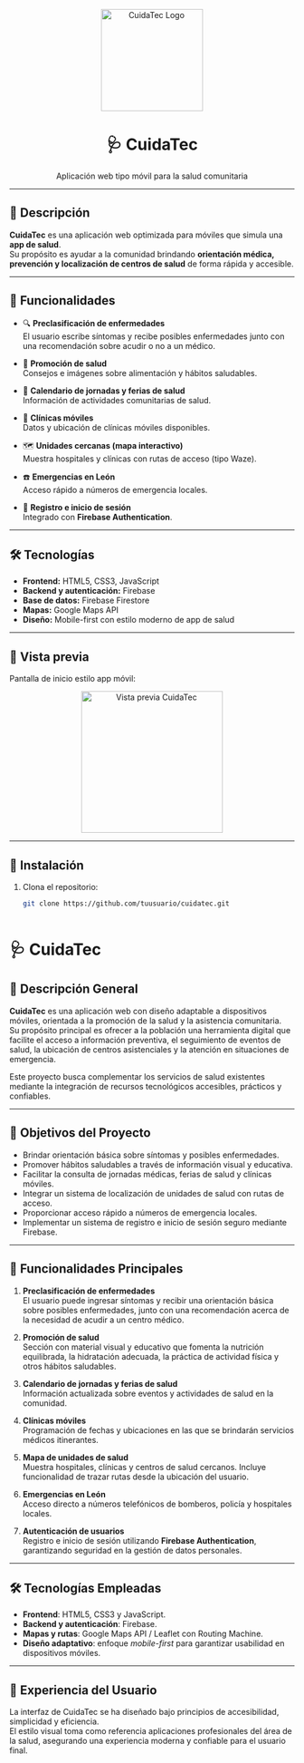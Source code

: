 <p align="center">
  <img src="./logo.png" alt="CuidaTec Logo" width="180"/>
</p>

<h1 align="center">🩺 CuidaTec</h1>
<p align="center">Aplicación web tipo móvil para la salud comunitaria</p>

---

## 📖 Descripción

**CuidaTec** es una aplicación web optimizada para móviles que simula una **app de salud**.  
Su propósito es ayudar a la comunidad brindando **orientación médica, prevención y localización de centros de salud** de forma rápida y accesible.

---

## 🚀 Funcionalidades

- 🔍 **Preclasificación de enfermedades**  
  El usuario escribe síntomas y recibe posibles enfermedades junto con una recomendación sobre acudir o no a un médico.  

- 🥗 **Promoción de salud**  
  Consejos e imágenes sobre alimentación y hábitos saludables.  

- 📅 **Calendario de jornadas y ferias de salud**  
  Información de actividades comunitarias de salud.  

- 🏥 **Clínicas móviles**  
  Datos y ubicación de clínicas móviles disponibles.  

- 🗺️ **Unidades cercanas (mapa interactivo)**  
  Muestra hospitales y clínicas con rutas de acceso (tipo Waze).  

- ☎️ **Emergencias en León**  
  Acceso rápido a números de emergencia locales.  

- 🔑 **Registro e inicio de sesión**  
  Integrado con **Firebase Authentication**.  

---

## 🛠️ Tecnologías

- **Frontend:** HTML5, CSS3, JavaScript  
- **Backend y autenticación:** Firebase  
- **Base de datos:** Firebase Firestore  
- **Mapas:** Google Maps API  
- **Diseño:** Mobile-first con estilo moderno de app de salud  

---

## 📱 Vista previa

Pantalla de inicio estilo app móvil:

<p align="center">
  <img src="./screenshot.png" alt="Vista previa CuidaTec" width="250"/>
</p>

---

## 🔧 Instalación

1. Clona el repositorio:
   ```bash
   git clone https://github.com/tuusuario/cuidatec.git



# 🩺 CuidaTec  

## 📖 Descripción General  

**CuidaTec** es una aplicación web con diseño adaptable a dispositivos móviles, orientada a la promoción de la salud y la asistencia comunitaria.  
Su propósito principal es ofrecer a la población una herramienta digital que facilite el acceso a información preventiva, el seguimiento de eventos de salud, la ubicación de centros asistenciales y la atención en situaciones de emergencia.  

Este proyecto busca complementar los servicios de salud existentes mediante la integración de recursos tecnológicos accesibles, prácticos y confiables.  

---

## 🎯 Objetivos del Proyecto  

- Brindar orientación básica sobre síntomas y posibles enfermedades.  
- Promover hábitos saludables a través de información visual y educativa.  
- Facilitar la consulta de jornadas médicas, ferias de salud y clínicas móviles.  
- Integrar un sistema de localización de unidades de salud con rutas de acceso.  
- Proporcionar acceso rápido a números de emergencia locales.  
- Implementar un sistema de registro e inicio de sesión seguro mediante Firebase.  

---

## 🚀 Funcionalidades Principales  

1. **Preclasificación de enfermedades**  
   El usuario puede ingresar síntomas y recibir una orientación básica sobre posibles enfermedades, junto con una recomendación acerca de la necesidad de acudir a un centro médico.  

2. **Promoción de salud**  
   Sección con material visual y educativo que fomenta la nutrición equilibrada, la hidratación adecuada, la práctica de actividad física y otros hábitos saludables.  

3. **Calendario de jornadas y ferias de salud**  
   Información actualizada sobre eventos y actividades de salud en la comunidad.  

4. **Clínicas móviles**  
   Programación de fechas y ubicaciones en las que se brindarán servicios médicos itinerantes.  

5. **Mapa de unidades de salud**  
   Muestra hospitales, clínicas y centros de salud cercanos. Incluye funcionalidad de trazar rutas desde la ubicación del usuario.  

6. **Emergencias en León**  
   Acceso directo a números telefónicos de bomberos, policía y hospitales locales.  

7. **Autenticación de usuarios**  
   Registro e inicio de sesión utilizando **Firebase Authentication**, garantizando seguridad en la gestión de datos personales.  

---

## 🛠️ Tecnologías Empleadas  

- **Frontend**: HTML5, CSS3 y JavaScript.  
- **Backend y autenticación**: Firebase.  
- **Mapas y rutas**: Google Maps API / Leaflet con Routing Machine.  
- **Diseño adaptativo**: enfoque *mobile-first* para garantizar usabilidad en dispositivos móviles.  

---

## 📱 Experiencia del Usuario  

La interfaz de CuidaTec se ha diseñado bajo principios de accesibilidad, simplicidad y eficiencia.  
El estilo visual toma como referencia aplicaciones profesionales del área de la salud, asegurando una experiencia moderna y confiable para el usuario final.  

